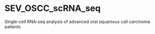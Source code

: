 # SEV_OSCC_scRNA_seq
Single-cell RNA-seq analysis of advanced oral squamous call carcinoma patients
